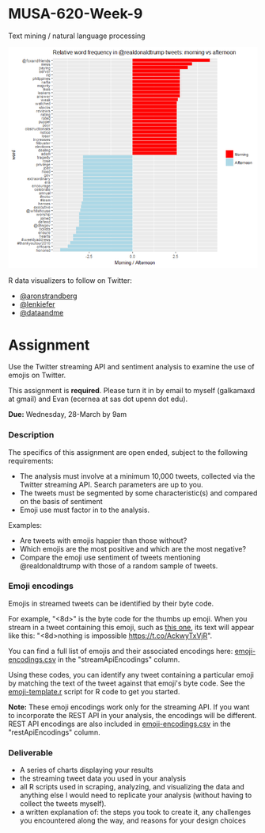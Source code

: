 # MUSA-620-Week-9
Text mining / natural language processing

![trump tweets relative word frequency](https://github.com/MUSA-620-Spring-2018/MUSA-620-Week-9/blob/master/realdonaldtrump-relative-word-frequency.png "trump tweets relative word frequency")

R data visualizers to follow on Twitter:
* [@aronstrandberg](https://twitter.com/aronstrandberg)
* [@lenkiefer](https://twitter.com/lenkiefer)
* [@dataandme](https://twitter.com/dataandme)




# Assignment <a id="assignment"></a>

Use the Twitter streaming API and sentiment analysis to examine the use of emojis on Twitter.

This assignment is **required**. Please turn it in by email to myself (galkamaxd at gmail) and Evan (ecernea at sas dot upenn dot edu).

**Due:** Wednesday, 28-March by 9am

### Description

The specifics of this assignment are open ended, subject to the following requirements:

* The analysis must involve at a minimum 10,000 tweets, collected via the Twitter streaming API. Search parameters are up to you.
* The tweets must be segmented by some characteristic(s) and compared on the basis of sentiment
* Emoji use must factor in to the analysis.

Examples:

* Are tweets with emojis happier than those without?
* Which emojis are the most positive and which are the most negative?
* Compare the emoji use sentiment of tweets mentioning @realdonaldtrump with those of a random sample of tweets.

### Emoji encodings

Emojis in streamed tweets can be identified by their byte code.

For example, "<ed><a0><bd><ed><b1><8d>" is the byte code for the thumbs up emoji. When you stream in a tweet containing this emoji, such as [this one](https://twitter.com/TheWWEWolfe/status/976187950252863491), its text will appear like this: "<ed><a0><bd><ed><b1><8d>nothing is impossible https://t.co/AckwyTxVjR".

You can find a full list of emojis and their associated encodings here: [emoji-encodings.csv](https://github.com/MUSA-620-Spring-2018/MUSA-620-Week-9/blob/master/emoji-encodings.csv) in the "streamApiEncodings" column.

Using these codes, you can identify any tweet containing a particular emoji by matching the text of the tweet against that emoji's byte code. See the [emoji-template.r](https://github.com/MUSA-620-Spring-2018/MUSA-620-Week-9/blob/master/emoji-template.r) script for R code to get you started.

**Note:** These emoji encodings work only for the streaming API. If you want to incorporate the REST API in your analysis, the encodings will be different. REST API encodings are also included in [emoji-encodings.csv](https://github.com/MUSA-620-Spring-2018/MUSA-620-Week-9/blob/master/emoji-encodings.csv) in the "restApiEncodings" column.

### Deliverable

- A series of charts displaying your results
- the streaming tweet data you used in your analysis
- all R scripts used in scraping, analyzing, and visualizing the data and anything else I would need to replicate your analysis (without having to collect the tweets myself).
- a written explanation of: the steps you took to create it, any challenges you encountered along the way, and reasons for your design choices

